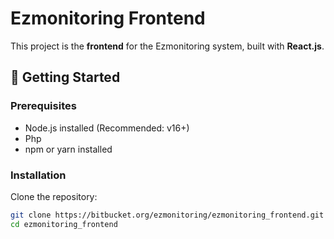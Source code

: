 # Ezmonitoring Frontend

This project is the **frontend** for the Ezmonitoring system, built with **React.js**.

## 🚀 Getting Started

### Prerequisites
- Node.js installed (Recommended: v16+)
- Php
- npm or yarn installed

### Installation

Clone the repository:

```sh
git clone https://bitbucket.org/ezmonitoring/ezmonitoring_frontend.git
cd ezmonitoring_frontend
